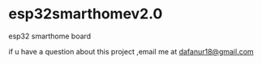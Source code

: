 # esp32smarthomev2.0
esp32 smarthome board

if u have a question about this project ,email me at dafanur18@gmail.com



